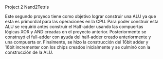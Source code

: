 Project 2 Nand2Tetris

Este segundo proyeco tiene como objetivo lograr construir una ALU ya que esta es primordial para las operaciones en la CPU. Para poder construir esta ALU
se requirió antes construir el Half-adder usando las compuertas lógicas XOR y AND creadas en el proyecto anterior. Posteriormente se construyó el full-adder con ayuda del half-adder creado anteriormente y una compuerta or.
Finalmente, se hizo la construcción del 16bit adder y 16bit incrementer con los chips creados inicialmente y se culminó con la construcción de la ALU.
